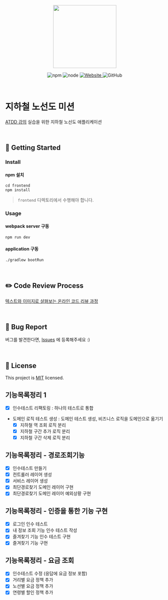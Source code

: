 <p align="center">
    <img width="200px;" src="https://raw.githubusercontent.com/woowacourse/atdd-subway-admin-frontend/master/images/main_logo.png"/>
</p>
<p align="center">
  <img alt="npm" src="https://img.shields.io/badge/npm-%3E%3D%205.5.0-blue">
  <img alt="node" src="https://img.shields.io/badge/node-%3E%3D%209.3.0-blue">
  <a href="https://edu.nextstep.camp/c/R89PYi5H" alt="nextstep atdd">
    <img alt="Website" src="https://img.shields.io/website?url=https%3A%2F%2Fedu.nextstep.camp%2Fc%2FR89PYi5H">
  </a>
  <img alt="GitHub" src="https://img.shields.io/github/license/next-step/atdd-subway-service">
</p>

<br>

# 지하철 노선도 미션
[ATDD 강의](https://edu.nextstep.camp/c/R89PYi5H) 실습을 위한 지하철 노선도 애플리케이션

<br>

## 🚀 Getting Started

### Install
#### npm 설치
```
cd frontend
npm install
```
> `frontend` 디렉토리에서 수행해야 합니다.

### Usage
#### webpack server 구동
```
npm run dev
```
#### application 구동
```
./gradlew bootRun
```
<br>

## ✏️ Code Review Process
[텍스트와 이미지로 살펴보는 온라인 코드 리뷰 과정](https://github.com/next-step/nextstep-docs/tree/master/codereview)

<br>

## 🐞 Bug Report

버그를 발견한다면, [Issues](https://github.com/next-step/atdd-subway-service/issues) 에 등록해주세요 :)

<br>

## 📝 License

This project is [MIT](https://github.com/next-step/atdd-subway-service/blob/master/LICENSE.md) licensed.


## 기능목록정리 1

- [x] 인수테스트 리팩토링 : 하나의 테스트로 통합
- 도메인 로직 테스트 생성 : 도메인 테스트 생성, 비즈니스 로직을 도메인으로 옮기기
  - [x] 지하철 역 조회 로직 분리
  - [x] 지하철 구간 추가 로직 분리
  - [x] 지하철 구간 삭제 로직 분리

## 기능목록정리 - 경로조회기능

- [x] 인수테스트 만들기
- [x] 컨트롤러 레이어 생성
- [x] 서비스 레이어 생성
- [x] 최단경로찾기 도메인 레이어 구현
- [x] 최단경로찾기 도메인 레이어 예외상황 구현

## 기능목록정리 - 인증을 통한 기능 구현

- [x] 로그인 인수 테스트
- [x] 내 정보 조회 기능 인수 테스트 작성
- [x] 즐겨찾기 기능 인수 테스트 구현
- [x] 즐겨찾기 기능 구현

## 기능목록정리 - 요금 조회

- [x] 인수테스트 수정 (응답에 요금 정보 포함)
- [x] 거리별 요금 정책 추가
- [x] 노선별 요금 정책 추가
- [x] 연령별 할인 정책 추가
